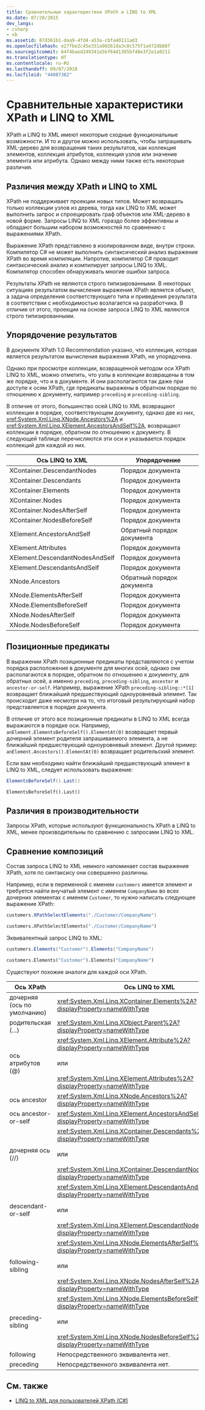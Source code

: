 ```yaml
---
title: Сравнительные характеристики XPath и LINQ to XML
ms.date: 07/20/2015
dev_langs:
- csharp
- vb
ms.assetid: 87d361b1-daa9-4fd4-a53a-cbfa40111ad3
ms.openlocfilehash: e27fbe2c45e331a90261da3c0c575f1a472db88f
ms.sourcegitcommit: 64f4baed249341e5bf64d1385bf48e3f2e1a0211
ms.translationtype: HT
ms.contentlocale: ru-RU
ms.lasthandoff: 09/07/2018
ms.locfileid: "44087382"
---
```

# <a name="comparison-of-xpath-and-linq-to-xml"></a>Сравнительные характеристики XPath и LINQ to XML
XPath и LINQ to XML имеют некоторые сходные функциональные возможности. И то и другое можно использовать, чтобы запрашивать XML-дерево для возвращения таких результатов, как коллекция элементов, коллекция атрибутов, коллекция узлов или значение элемента или атрибута. Однако между ними также есть некоторые различия.  
  
## <a name="differences-between-xpath-and-linq-to-xml"></a>Различия между XPath и LINQ to XML  
 XPath не поддерживает проекции новых типов. Может возвращать только коллекции узлов из дерева, тогда как LINQ to XML может выполнить запрос и спроецировать граф объектов или XML-дерево в новой форме. Запросы LINQ to XML гораздо более эффективны и обладают большим набором возможностей по сравнению с выражениями XPath.  
  
 Выражение XPath представлено в изолированном виде, внутри строки. Компилятор C# не может выполнить синтаксический анализ выражения XPath во время компиляции. Напротив, компилятор C# проводит синтаксический анализ и компилирует запросы LINQ to XML. Компилятор способен обнаруживать многие ошибки запроса.  
  
 Результаты XPath не являются строго типизированными. В некоторых ситуациях результатом вычисления выражения XPath является объект, а задача определения соответствующего типа и приведения результата в соответствии с необходимостью возлагается на разработчика. В отличие от этого, проекции на основе запроса LINQ to XML являются строго типизированными.  
  
## <a name="result-ordering"></a>Упорядочение результатов  
 В документе XPath 1.0 Recommendation указано, что коллекция, которая является результатом вычисления выражения XPath, не упорядочена.  
  
 Однако при просмотре коллекции, возвращенной методом оси XPath LINQ to XML, можно отметить, что узлы в коллекции возвращены в том же порядке, что и в документе. И они располагаются так даже при доступе к осям XPath, где предикаты выражены в обратном порядке по отношению к документу, например `preceding` и `preceding-sibling`.  
  
 В отличие от этого, большинство осей LINQ to XML возвращают коллекции в порядке, соответствующем документу, однако две из них, <xref:System.Xml.Linq.XNode.Ancestors%2A> и <xref:System.Xml.Linq.XElement.AncestorsAndSelf%2A>, возвращают коллекции в порядке, обратном по отношению к документу. В следующей таблице перечисляются эти оси и указывается порядок коллекций для каждой из них.  
  
|Ось LINQ to XML|Упорядочение|  
|----------------------|--------------|  
|XContainer.DescendantNodes|Порядок документа|  
|XContainer.Descendants|Порядок документа|  
|XContainer.Elements|Порядок документа|  
|XContainer.Nodes|Порядок документа|  
|XContainer.NodesAfterSelf|Порядок документа|  
|XContainer.NodesBeforeSelf|Порядок документа|  
|XElement.AncestorsAndSelf|Обратный порядок документа|  
|XElement.Attributes|Порядок документа|  
|XElement.DescendantNodesAndSelf|Порядок документа|  
|XElement.DescendantsAndSelf|Порядок документа|  
|XNode.Ancestors|Обратный порядок документа|  
|XNode.ElementsAfterSelf|Порядок документа|  
|XNode.ElementsBeforeSelf|Порядок документа|  
|XNode.NodesAfterSelf|Порядок документа|  
|XNode.NodesBeforeSelf|Порядок документа|  
  
## <a name="positional-predicates"></a>Позиционные предикаты  
 В выражении XPath позиционные предикаты представляются с учетом порядка расположения в документе для многих осей, однако они располагаются в порядке, обратном по отношению к документу, для обратных осей, а именно `preceding`, `preceding-sibling`, `ancestor` и `ancestor-or-self`. Например, выражение XPath `preceding-sibling::*[1]` возвращает ближайший предшествующий одноуровневый элемент. Так происходит даже несмотря на то, что итоговый результирующий набор представляется в порядке документа.  
  
 В отличие от этого все позиционные предикаты в LINQ to XML всегда выражаются в порядке оси. Например, `anElement.ElementsBeforeSelf().ElementAt(0)` возвращает первый дочерний элемент родителя запрашиваемого элемента, а не ближайший предшествующий одноуровневый элемент. Другой пример: `anElement.Ancestors().ElementAt(0)` возвращает родительский элемент.  
  
 Если вам необходимо найти ближайший предшествующий элемент в LINQ to XML, следует использовать выражение:  
  
```csharp
ElementsBeforeSelf().Last()
```
  
```vb
ElementsBeforeSelf().Last()
```
  
## <a name="performance-differences"></a>Различия в производительности  
 Запросы XPath, которые используют функциональность XPath в LINQ to XML, менее производительны по сравнению с запросами LINQ to XML.  
  
## <a name="comparison-of-composition"></a>Сравнение композиций  
 Состав запроса LINQ to XML немного напоминает состав выражения XPath, хотя по синтаксису они совершенно различны.  
  
 Например, если в переменной с именем `customers` имеется элемент и требуется найти внучатый элемент с именем `CompanyName` во всех дочерних элементах с именем `Customer`, то нужно написать следующее выражение XPath:  
  
```csharp  
customers.XPathSelectElements("./Customer/CompanyName")
```  
  
```vb
customers.XPathSelectElements("./Customer/CompanyName")
```

 Эквивалентный запрос LINQ to XML:  
  
```csharp  
customers.Elements("Customer").Elements("CompanyName")
```  
  
```vb
customers.Elements("Customer").Elements("CompanyName")
```  

 Существуют похожие аналоги для каждой оси XPath.  
  
|Ось XPath|Ось LINQ to XML|  
|----------------|----------------------|  
|дочерняя (ось по умолчанию)|<xref:System.Xml.Linq.XContainer.Elements%2A?displayProperty=nameWithType>|  
|родительская (...)|<xref:System.Xml.Linq.XObject.Parent%2A?displayProperty=nameWithType>|  
|ось атрибутов (@)|<xref:System.Xml.Linq.XElement.Attribute%2A?displayProperty=nameWithType><br /><br /> или<br /><br /> <xref:System.Xml.Linq.XElement.Attributes%2A?displayProperty=nameWithType>|  
|ось ancestor|<xref:System.Xml.Linq.XNode.Ancestors%2A?displayProperty=nameWithType>|  
|ось ancestor-or-self|<xref:System.Xml.Linq.XElement.AncestorsAndSelf%2A?displayProperty=nameWithType>|  
|дочерняя ось (//)|<xref:System.Xml.Linq.XContainer.Descendants%2A?displayProperty=nameWithType><br /><br /> или<br /><br /> <xref:System.Xml.Linq.XContainer.DescendantNodes%2A?displayProperty=nameWithType>|  
|descendant-or-self|<xref:System.Xml.Linq.XElement.DescendantsAndSelf%2A?displayProperty=nameWithType><br /><br /> или<br /><br /> <xref:System.Xml.Linq.XElement.DescendantNodesAndSelf%2A?displayProperty=nameWithType>|  
|following-sibling|<xref:System.Xml.Linq.XNode.ElementsAfterSelf%2A?displayProperty=nameWithType><br /><br /> или<br /><br /> <xref:System.Xml.Linq.XNode.NodesAfterSelf%2A?displayProperty=nameWithType>|  
|preceding-sibling|<xref:System.Xml.Linq.XNode.ElementsBeforeSelf%2A?displayProperty=nameWithType><br /><br /> или<br /><br /> <xref:System.Xml.Linq.XNode.NodesBeforeSelf%2A?displayProperty=nameWithType>|  
|following|Непосредственного эквивалента нет.|  
|preceding|Непосредственного эквивалента нет.|  
  
## <a name="see-also"></a>См. также

- [LINQ to XML для пользователей XPath (C#)](../../../../csharp/programming-guide/concepts/linq/linq-to-xml-for-xpath-users.md)
